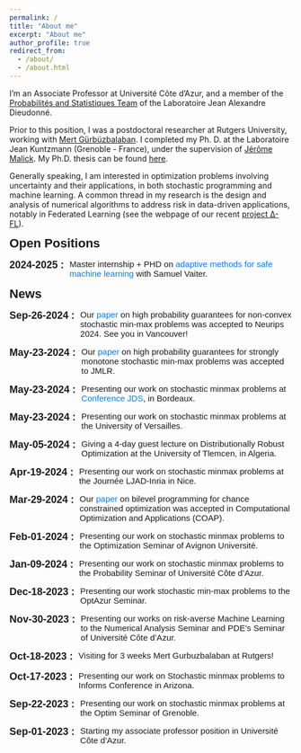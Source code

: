 ```yaml
---
permalink: /
title: "About me"
excerpt: "About me"
author_profile: true
redirect_from:
  - /about/
  - /about.html
---
```


<!-- ***I’m on the market for a postdoc position!*** -->

I’m an Associate Professor at Université Côte d’Azur, and a member of the [Probabilités and Statistiques Team](https://math.univ-cotedazur.fr) of the Laboratoire Jean Alexandre Dieudonné.

Prior to this position, I was a postdoctoral researcher at Rutgers University, working with [Mert Gürbüzbalaban](https://scholar.google.fr/citations?hl=fr&user=m-nZ7MgAAAAJ). I completed my Ph. D. at the Laboratoire Jean Kuntzmann (Grenoble - France), under the supervision of [Jérôme Malick](https://ljk.imag.fr/membres/Jerome.Malick/). My Ph.D. thesis can be found [here](/files/phd_thesis.pdf).

Generally speaking, I am interested in optimization problems involving uncertainty and their applications, in both stochastic programming and machine learning.  A common thread in my research is the design and analysis of numerical algorithms to address risk in data-driven applications, notably in Federated Learning (see the webpage of our recent [project &#916;-FL](/projects/sfl-overview/)).

<div style="font-family: Arial, sans-serif;">
  <b style="font-size:22px; font-family: 'Lora', sans-serif; margin-bottom: 10px; display: block;">Open Positions</b>
  <ul style="list-style-type: none; padding-left: 0; font-size: 15px;">
      <li style="margin-bottom: 15px; display: flex; align-items: flex-start;">
          <div style="flex-shrink: 0; margin-right: 10px;">
              <span style="font-weight: bold; font-size: 18px;">2024-2025 :</span>
          </div>
          <div style="flex-grow: 1;">
              Master internship + PHD on <a href="/files/master_internship_subject1.pdf"
                   style="color: #007bff; text-decoration: none;"
                   onmouseover="this.style.color='#0056b3'; this.style.textDecoration='underline';"
                   onmouseout="this.style.color='#007bff'; this.style.textDecoration='none';"
                   onfocus="this.style.color='#0056b3'; this.style.textDecoration='underline';"
                   onblur="this.style.color='#007bff'; this.style.textDecoration='none';">adaptive methods for safe machine learning</a> with Samuel Vaiter.
          </div>
      </li>
  </ul>
</div>

<div style="font-family: Arial, sans-serif;">
    <b style="font-size:22px; font-family: 'Lora', sans-serif; margin-bottom: 10px; display: block;">News</b>
    <ul style="list-style-type: none; padding-left: 0; font-size: 15px;">
        <li style="margin-bottom: 15px; display: flex; align-items: flex-start;">
            <div style="flex-shrink: 0; margin-right: 10px;">
                <span style="font-weight: bold; font-size: 18px;">Sep-26-2024 :</span>
            </div>
            <div style="flex-grow: 1;">
              Our <a href="https://arxiv.org/pdf/2405.14130"
                   style="color: #007bff; text-decoration: none;"
                   onmouseover="this.style.color='#0056b3'; this.style.textDecoration='underline';"
                   onmouseout="this.style.color='#007bff'; this.style.textDecoration='none';"
                   onfocus="this.style.color='#0056b3'; this.style.textDecoration='underline';"
                   onblur="this.style.color='#007bff'; this.style.textDecoration='none';">paper</a> on high probability guarantees for non-convex stochastic min-max problems was accepted to Neurips 2024. See you in Vancouver!
            </div>
        </li>
        <li style="margin-bottom: 15px; display: flex; align-items: flex-start;">
            <div style="flex-shrink: 0; margin-right: 10px;">
                <span style="font-weight: bold; font-size: 18px;">May-23-2024 :</span>
            </div>
            <div style="flex-grow: 1;">
                Our <a href="https://arxiv.org/pdf/2304.00444"
                       style="color: #007bff; text-decoration: none;"
                       onmouseover="this.style.color='#0056b3'; this.style.textDecoration='underline';"
                       onmouseout="this.style.color='#007bff'; this.style.textDecoration='none';"
                       onfocus="this.style.color='#0056b3'; this.style.textDecoration='underline';"
                       onblur="this.style.color='#007bff'; this.style.textDecoration='none';">paper</a> on high probability guarantees for strongly monotone stochastic min-max problems was accepted to JMLR.
            </div>
        </li>
        <li style="margin-bottom: 15px; display: flex; align-items: flex-start;">
            <div style="flex-shrink: 0; margin-right: 10px;">
                <span style="font-weight: bold; font-size: 18px;">May-23-2024 :</span>
            </div>
            <div style="flex-grow: 1;">
                Presenting our work on stochastic minmax problems at <a href="https://jds2024.sciencesconf.org"
                       style="color: #007bff; text-decoration: none;"
                       onmouseover="this.style.color='#0056b3'; this.style.textDecoration='underline';"
                       onmouseout="this.style.color='#007bff'; this.style.textDecoration='none';"
                       onfocus="this.style.color='#0056b3'; this.style.textDecoration='underline';"
                       onblur="this.style.color='#007bff'; this.style.textDecoration='none';">Conference JDS</a>, in Bordeaux.
            </div>
        </li>
        <li style="margin-bottom: 15px; display: flex; align-items: flex-start;">
            <div style="flex-shrink: 0; margin-right: 10px;">
                <span style="font-weight: bold; font-size: 18px;">May-23-2024 :</span>
            </div>
            <div style="flex-grow: 1;">
                Presenting our work on stochastic minmax problems at the University of Versailles.
            </div>
        </li>
        <li style="margin-bottom: 15px; display: flex; align-items: flex-start;">
            <div style="flex-shrink: 0; margin-right: 10px;">
                <span style="font-weight: bold; font-size: 18px;">May-05-2024 :</span>
            </div>
            <div style="flex-grow: 1;">
                Giving a 4-day guest lecture on Distributionally Robust Optimization at the University of Tlemcen, in Algeria.
            </div>
        </li>
        <li style="margin-bottom: 15px; display: flex; align-items: flex-start;">
            <div style="flex-shrink: 0; margin-right: 10px;">
                <span style="font-weight: bold; font-size: 18px;">Apr-19-2024 :</span>
            </div>
            <div style="flex-grow: 1;">
                Presenting our work on stochastic minmax problems at the Journée LJAD-Inria in Nice.
            </div>
        </li>
        <li style="margin-bottom: 15px; display: flex; align-items: flex-start;">
            <div style="flex-shrink: 0; margin-right: 10px;">
                <span style="font-weight: bold; font-size: 18px;">Mar-29-2024 :</span>
            </div>
            <div style="flex-grow: 1;">
                Our <a href="https://arxiv.org/pdf/2103.10832.pdf"
                       style="color: #007bff; text-decoration: none;"
                       onmouseover="this.style.color='#0056b3'; this.style.textDecoration='underline';"
                       onmouseout="this.style.color='#007bff'; this.style.textDecoration='none';"
                       onfocus="this.style.color='#0056b3'; this.style.textDecoration='underline';"
                       onblur="this.style.color='#007bff'; this.style.textDecoration='none';">paper</a>
                on bilevel programming for chance constrained optimization was accepted in Computational Optimization and Applications (COAP).
            </div>
        </li>     
        <li style="margin-bottom: 15px; display: flex; align-items: flex-start;">
            <div style="flex-shrink: 0; margin-right: 10px;">
                <span style="font-weight: bold; font-size: 18px;">Feb-01-2024 :</span>
            </div>
            <div style="flex-grow: 1;">
                Presenting our work on stochastic minmax problems to the Optimization Seminar of Avignon Université.
            </div>
        </li>                  
        <li style="margin-bottom: 15px; display: flex; align-items: flex-start;">
            <div style="flex-shrink: 0; margin-right: 10px;">
                <span style="font-weight: bold; font-size: 18px;">Jan-09-2024 :</span>
            </div>
            <div style="flex-grow: 1;">
                Presenting our work on stochastic minmax problems to the Probability Seminar of Université Côte d’Azur.
            </div>
        </li>
        <li style="margin-bottom: 15px; display: flex; align-items: flex-start;">
            <div style="flex-shrink: 0; margin-right: 10px;">
                <span style="font-weight: bold; font-size: 18px;">Dec-18-2023 :</span>
            </div>
            <div style="flex-grow: 1;">
                Presenting our work stochastic min-max problems to the OptAzur Seminar.
            </div>
        </li>
        <li style="margin-bottom: 15px; display: flex; align-items: flex-start;">
            <div style="flex-shrink: 0; margin-right: 10px;">
                <span style="font-weight: bold; font-size: 18px;">Nov-30-2023 :</span>
            </div>
            <div style="flex-grow: 1;">
                Presenting our works on risk-averse Machine Learning to the Numerical Analysis Seminar and PDE’s Seminar of Université Côte d’Azur.
            </div>
        </li>
        <li style="margin-bottom: 15px; display: flex; align-items: flex-start;">
            <div style="flex-shrink: 0; margin-right: 10px;">
                <span style="font-weight: bold; font-size: 18px;">Oct-18-2023 :</span>
            </div>
            <div style="flex-grow: 1;">
                Visiting for 3 weeks Mert Gurbuzbalaban at Rutgers!
            </div>
        </li>
        <li style="margin-bottom: 15px; display: flex; align-items: flex-start;">
            <div style="flex-shrink: 0; margin-right: 10px;">
                <span style="font-weight: bold; font-size: 18px;">Oct-17-2023 :</span>
            </div>
            <div style="flex-grow: 1;">
                Presenting our work on Stochastic minmax problems to Informs Conference in Arizona.
            </div>
        </li>
        <li style="margin-bottom: 15px; display: flex; align-items: flex-start;">
            <div style="flex-shrink: 0; margin-right: 10px;">
                <span style="font-weight: bold; font-size: 18px;">Sep-22-2023 :</span>
            </div>
            <div style="flex-grow: 1;">
                Presenting our work on stochastic minmax problems at the Optim Seminar of Grenoble.
            </div>
        </li>
        <li style="margin-bottom: 15px; display: flex; align-items: flex-start;">
            <div style="flex-shrink: 0; margin-right: 10px;">
                <span style="font-weight: bold; font-size: 18px;">Sep-01-2023 :</span>
            </div>
            <div style="flex-grow: 1;">
                Starting my associate professor position in Université Côte d’Azur.
            </div>
        </li>
        <!-- Repeat the same structure for other list items -->
    </ul>
</div>
